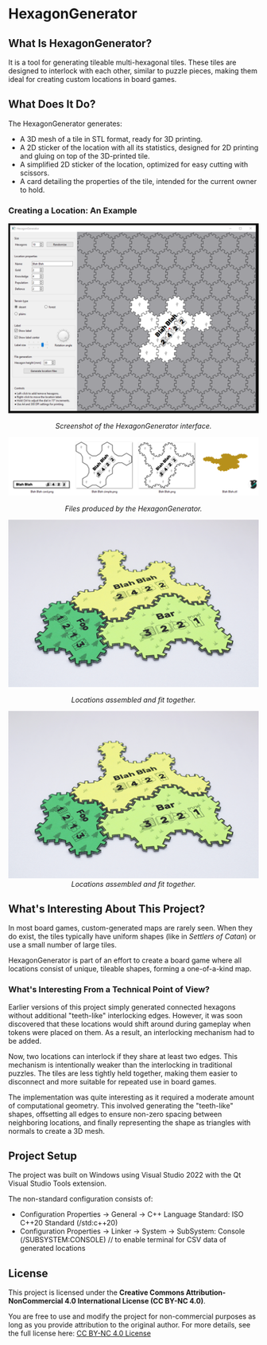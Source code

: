 # HexagonGenerator

## What Is HexagonGenerator?

It is a tool for generating tileable multi-hexagonal tiles. 
These tiles are designed to interlock with each other, 
similar to puzzle pieces, making them ideal for creating custom locations in board games.

## What Does It Do?

The HexagonGenerator generates:
- A 3D mesh of a tile in STL format, ready for 3D printing.
- A 2D sticker of the location with all its statistics, designed for 2D printing and gluing on top of the 3D-printed tile.
- A simplified 2D sticker of the location, optimized for easy cutting with scissors.
- A card detailing the properties of the tile, intended for the current owner to hold.

### Creating a Location: An Example

![View of the application](docs/hexagon_generator.png)
<div align="center">
  <i>Screenshot of the HexagonGenerator interface.</i>
</div>

![Generated files](docs/hexoutput.png) 
<p align="center">
  <i>Files produced by the HexagonGenerator.</i>
</p>


![Generated files](docs/result.jpg)
<p align="center">
  <i>Locations assembled and fit together.</i>
</p>

<p align="center">
    <img src="docs/result.jpg" alt>
    <em>Locations assembled and fit together.</em>
</p>


## What's Interesting About This Project?

In most board games, custom-generated maps are rarely seen. 
When they do exist, the tiles typically have uniform shapes (like in *Settlers of Catan*) or use a small number of large tiles.

HexagonGenerator is part of an effort to create a board game where all locations consist of unique,
tileable shapes, forming a one-of-a-kind map.


### What's Interesting From a Technical Point of View?

Earlier versions of this project simply generated connected hexagons without additional "teeth-like" interlocking edges. 
However, it was soon discovered that these locations would shift around during gameplay when tokens were placed on them. 
As a result, an interlocking mechanism had to be added.

Now, two locations can interlock if they share at least two edges.
This mechanism is intentionally weaker than the interlocking in traditional puzzles.
The tiles are less tightly held together, making them easier to disconnect and more suitable for repeated use in board games.

The implementation was quite interesting as it required a moderate amount of computational geometry. 
This involved generating the "teeth-like" shapes, 
offsetting all edges to ensure non-zero spacing between neighboring locations, 
and finally representing the shape as triangles with normals to create a 3D mesh.

## Project Setup

The project was built on Windows using Visual Studio 2022 with the Qt Visual Studio Tools extension.

The non-standard configuration consists of:
- Configuration Properties -> General -> C++ Language Standard: ISO C++20 Standard (/std:c++20)
- Configuration Properties -> Linker -> System -> SubSystem: Console (/SUBSYSTEM:CONSOLE)    // to enable terminal for CSV data of generated locations 

## License

This project is licensed under the **Creative Commons Attribution-NonCommercial 4.0 International License (CC BY-NC 4.0)**.

You are free to use and modify the project for non-commercial purposes as long as you provide attribution to the original author. 
For more details, see the full license here: [CC BY-NC 4.0 License](https://creativecommons.org/licenses/by-nc/4.0/)
